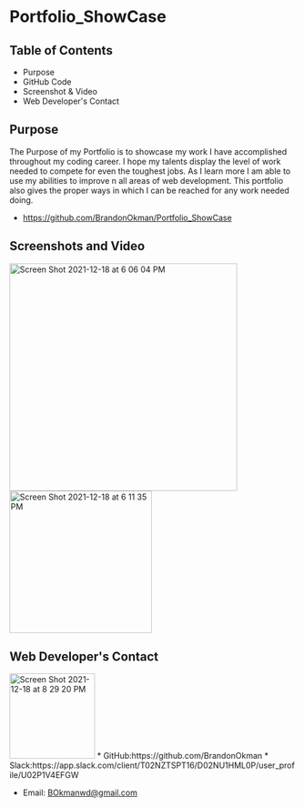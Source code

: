 # Portfolio_ShowCase

## Table of Contents
* Purpose
* GitHub Code
* Screenshot & Video
* Web Developer's Contact
## Purpose
The Purpose of my Portfolio is to showcase my work I have accomplished throughout my coding career. I hope my talents display the level of work needed to compete for even the toughest jobs. As I learn more I am able to use my abilities to improve n all areas of web development. This portfolio also gives the proper ways in which I can be reached for any work needed doing.
* https://github.com/BrandonOkman/Portfolio_ShowCase
## Screenshots and Video
<img width="400" alt="Screen Shot 2021-12-18 at 6 06 04 PM" src="https://user-images.githubusercontent.com/87589924/146660573-a2beef88-366e-42e5-aea6-f73ef716f1e5.png">
<img width="250" alt="Screen Shot 2021-12-18 at 6 11 35 PM" src="https://user-images.githubusercontent.com/87589924/146660579-c5631b01-40d3-4b50-800e-2cfa4fb7ae6d.png">

## Web Developer's Contact
<img width="150" alt="Screen Shot 2021-12-18 at 8 29 20 PM" src="https://user-images.githubusercontent.com/87589924/146662823-29aeef3c-9f95-4c14-9b4f-1c58aeeebb40.png">
* GitHub:https://github.com/BrandonOkman
* Slack:https://app.slack.com/client/T02NZTSPT16/D02NU1HML0P/user_profile/U02P1V4EFGW

* Email: BOkmanwd@gmail.com